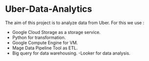 # Uber-Data-Analytics

The aim of this project is to analyze data from Uber.
For this we use : 
- Google Cloud Storage as a storage service.
- Python for transformation.
- Google Compute Engine for VM.
- Mage Data Pipeline Tool as ETL.
- Big query for data warehousing.
-Looker for data analysis.

